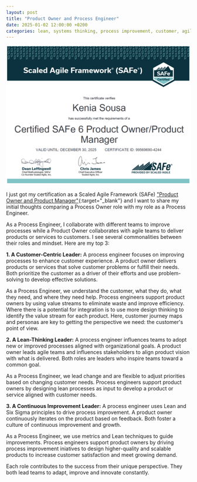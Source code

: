 ```yaml
---
layout: post
title: "Product Owner and Process Engineer"
date: 2025-01-02 12:00:00 +0200
categories: lean, systems thinking, process improvement, customer, agile
---
```


![Network](/images/posts/safe-po-pm.png)

I just got my certification as a Scaled Agile Framework (SAFe) ["Product Owner and Product Manager"][safe-po-pm]{:target="_blank"} and I want to share my initial thoughts comparing a Process Owner role with my role as a Process Engineer.

As a Process Engineer, I collaborate with different teams to improve processes while a Product Owner collaborates with agile teams to deliver products or services to customers. I see several commonalities between their roles and mindset. Here are my top 3:

<!-- more -->

**1. A Customer-Centric Leader:** A process engineer focuses on improving processes to enhance customer experience. A product owner delivers products or services that solve customer problems or fulfill their needs. Both prioritize the customer as a driver of their efforts and use problem-solving to develop effective solutions.

As a Process Engineer, we understand the customer, what they do, what they need, and where they need help. Process engineers support product owners by using value streams to eliminate waste and improve efficiency. Where there is a potential for integration is to use more design thinking to identify the value stream for each product. Here, customer journey maps and personas are key to getting the perspective we need: the customer's point of view.

**2. A Lean-Thinking Leader:** A process engineer influences teams to adopt new or improved processes aligned with organizational goals. A product owner leads agile teams and influences stakeholders to align product vision with what is delivered. Both roles are leaders who inspire teams toward a common goal. 

As a Process Engineer, we lead change and are flexible to adjust priorities based on changing customer needs. Process engineers support product owners by designing lean processes as input to develop a product or service aligned with customer needs.

**3. A Continuous Improvement Leader:** A process engineer uses Lean and Six Sigma principles to drive process improvement. A product owner continuously iterates on the product based on feedback. Both foster a culture of continuous improvement and growth.

As a Process Engineer, we use metrics and Lean techniques to guide improvements. Process engineers support product owners by driving process improvement iniatives to design higher-quality and scalable products to increase customer satisfaction and meet growing demand.

Each role contributes to the success from their unique perspective. They both lead teams to adapt, improve and innovate constantly.

[safe-po-pm]: https://scaledagile.com/training/safe-product-owner-product-manager/
